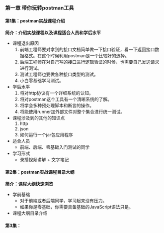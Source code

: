 ### 第一章 带你玩转postman工具

#### 第1集：postman实战课程介绍

**简介：介绍实战课程以及课程适合人员和学后水平**

- 课程退出原因
  1. 前端工程师要对拿到的接口文档简单做一下接口验证，看一下返回接口数据格式。在这个时候利用postman是一个比较好的选择。
  2. 后端工程师在对自己写的接口进行逻辑验证的时候，也需要自己发送请求进行测试。
  3. 测试工程师也要做各种接口类型的测试。
  4. 小白零基础学习测试。
- 学后水平
  1. 将对http协议有一个详细系统的认知。
  2. 将对postman这个工具有一个清晰系统的了解。
  3. 将学会多种预处理脚本和断言的操作。
  4. 将能使用runner加外部文件对整个集合进行统一测试。
- 课程涉及到的其他的知识点
  1. http
  2. json
  3. 如何运行一个jar包应用程序
- 适合人员
  - 前端、后端、零基础入门测试的同学
- 学习形式
  - 录播视频讲解 + 文字笔记

#### 第2集：postman实战课程目录大纲

**简介：课程大纲快速浏览**

- 学前基础
  - 对于前端或者后端同学，学习起来没有压力。
  - 如果你是零基础，你需要具备基础的JavaScript语法只是。
- 课程大纲目录介绍

#### 第3集：



































































































































